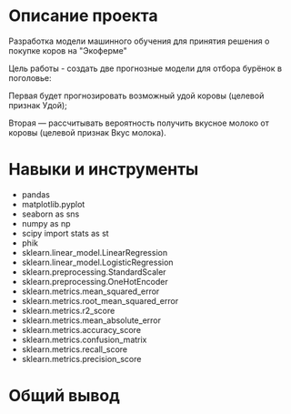 # Описание проекта
Разработка модели машинного обучения для принятия решения о покупке коров на "Экоферме"

Цель работы - создать две прогнозные модели для отбора бурёнок в поголовье:

Первая будет прогнозировать возможный удой коровы (целевой признак Удой);

Вторая — рассчитывать вероятность получить вкусное молоко от коровы 
(целевой признак Вкус молока).

# Навыки и инструменты

- pandas
- matplotlib.pyplot
- seaborn as sns
- numpy as np
- scipy import stats as st
- phik
- sklearn.linear_model.LinearRegression
- sklearn.linear_model.LogisticRegression
- sklearn.preprocessing.StandardScaler
- sklearn.preprocessing.OneHotEncoder
- sklearn.metrics.mean_squared_error
- sklearn.metrics.root_mean_squared_error
- sklearn.metrics.r2_score
- sklearn.metrics.mean_absolute_error
- sklearn.metrics.accuracy_score
- sklearn.metrics.confusion_matrix
- sklearn.metrics.recall_score
- sklearn.metrics.precision_score

# Общий вывод
